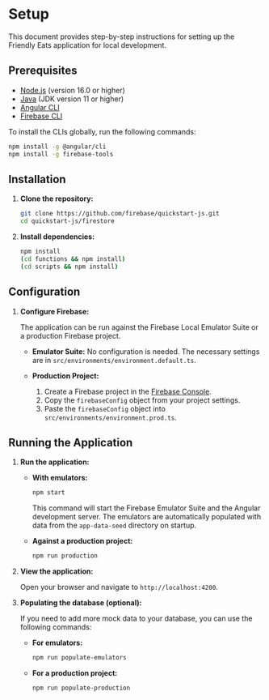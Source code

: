 # Setup

This document provides step-by-step instructions for setting up the Friendly Eats application for local development.

## Prerequisites

*   [Node.js](https://nodejs.org/en/download) (version 16.0 or higher)
*   [Java](https://jdk.java.net/) (JDK version 11 or higher)
*   [Angular CLI](https://angular.io/cli)
*   [Firebase CLI](https://firebase.google.com/docs/cli)

To install the CLIs globally, run the following commands:

```bash
npm install -g @angular/cli
npm install -g firebase-tools
```

## Installation

1.  **Clone the repository:**

    ```bash
    git clone https://github.com/firebase/quickstart-js.git
    cd quickstart-js/firestore
    ```

2.  **Install dependencies:**

    ```bash
    npm install
    (cd functions && npm install)
    (cd scripts && npm install)
    ```

## Configuration

1.  **Configure Firebase:**

    The application can be run against the Firebase Local Emulator Suite or a production Firebase project.

    *   **Emulator Suite:** No configuration is needed. The necessary settings are in `src/environments/environment.default.ts`.

    *   **Production Project:**

        1.  Create a Firebase project in the [Firebase Console](https://console.firebase.google.com).
        2.  Copy the `firebaseConfig` object from your project settings.
        3.  Paste the `firebaseConfig` object into `src/environments/environment.prod.ts`.

## Running the Application

1.  **Run the application:**

    *   **With emulators:**

        ```bash
        npm start
        ```
        This command will start the Firebase Emulator Suite and the Angular development server. The emulators are automatically populated with data from the `app-data-seed` directory on startup.

    *   **Against a production project:**

        ```bash
        npm run production
        ```

2.  **View the application:**

    Open your browser and navigate to `http://localhost:4200`.

3.  **Populating the database (optional):**

    If you need to add more mock data to your database, you can use the following commands:

    *   **For emulators:**
        ```bash
        npm run populate-emulators
        ```

    *   **For a production project:**
        ```bash
        npm run populate-production
        ```
